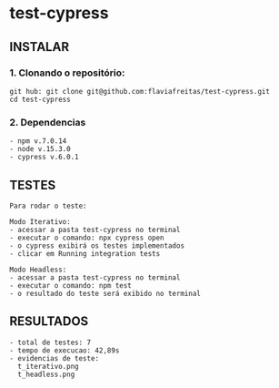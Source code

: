 # test-cypress

## INSTALAR

### 1. Clonando o repositório:
```
git hub: git clone git@github.com:flaviafreitas/test-cypress.git
cd test-cypress
```

### 2. Dependencias
```
- npm v.7.0.14
- node v.15.3.0
- cypress v.6.0.1
```

## TESTES
```
Para rodar o teste:

Modo Iterativo:
- acessar a pasta test-cypress no terminal
- executar o comando: npx cypress open
- o cypress exibirá os testes implementados
- clicar em Running integration tests

Modo Headless:
- acessar a pasta test-cypress no terminal
- executar o comando: npm test
- o resultado do teste será exibido no terminal

```

## RESULTADOS
```
- total de testes: 7
- tempo de execucao: 42,89s
- evidencias de teste: 
  t_iterativo.png
  t_headless.png
```

